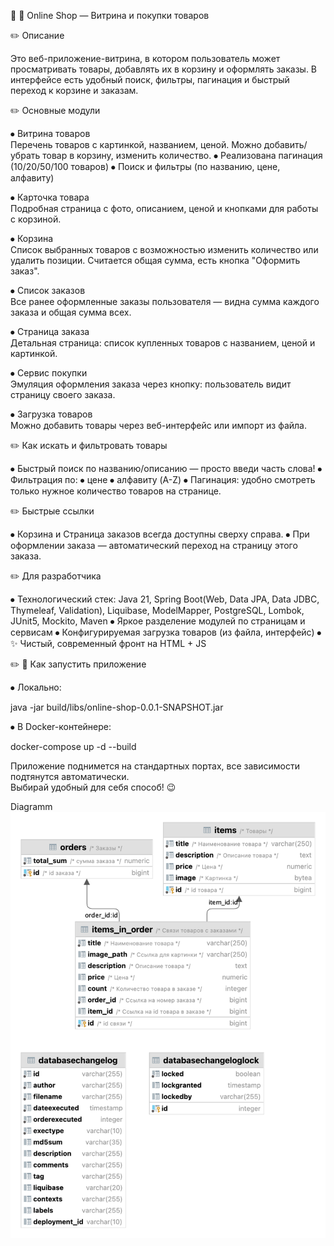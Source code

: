 📌 🛒 Online Shop — Витрина и покупки товаров

✏️ Описание

Это веб-приложение-витрина, в котором пользователь может просматривать товары, добавлять их в корзину и оформлять заказы. В интерфейсе есть удобный поиск, фильтры, пагинация и быстрый переход к корзине и заказам.

✏️ Основные модули

⦁ Витрина товаров  
Перечень товаров с картинкой, названием, ценой. Можно добавить/убрать товар в корзину, изменить количество.
⦁  Реализована пагинация (10/20/50/100 товаров)
⦁  Поиск и фильтры (по названию, цене, алфавиту)

⦁ Карточка товара  
Подробная страница с фото, описанием, ценой и кнопками для работы с корзиной.

⦁ Корзина  
Список выбранных товаров с возможностью изменить количество или удалить позиции. Считается общая сумма, есть кнопка "Оформить заказ".

⦁ Список заказов  
Все ранее оформленные заказы пользователя — видна сумма каждого заказа и общая сумма всех.

⦁ Страница заказа  
Детальная страница: список купленных товаров с названием, ценой и картинкой.

⦁ Сервис покупки  
Эмуляция оформления заказа через кнопку: пользователь видит страницу своего заказа.

⦁ Загрузка товаров  
Можно добавить товары через веб-интерфейс или импорт из файла.

✏️ Как искать и фильтровать товары

⦁ Быстрый поиск по названию/описанию — просто введи часть слова!
⦁ Фильтрация по:
⦁ цене
⦁ алфавиту (A-Z)
⦁ Пагинация: удобно смотреть только нужное количество товаров на странице.

✏️ Быстрые ссылки

⦁ Корзина и Страница заказов всегда доступны сверху справа.
⦁ При оформлении заказа — автоматический переход на страницу этого заказа.

✏️ Для разработчика

⦁ Технологический стек: Java 21, Spring Boot(Web, Data JPA, Data JDBC, Thymeleaf, Validation), Liquibase, ModelMapper, PostgreSQL, Lombok, JUnit5, Mockito, Maven
⦁ Яркое разделение модулей по страницам и сервисам
⦁ Конфигурируемая загрузка товаров (из файла, интерфейс)
⦁ ✨ Чистый, современный фронт на HTML + JS


✏️ 🚀 Как запустить приложение

⦁ Локально:

java -jar build/libs/online-shop-0.0.1-SNAPSHOT.jar


⦁ В Docker-контейнере:

docker-compose up -d --build


Приложение поднимется на стандартных портах, все зависимости подтянутся автоматически.  
Выбирай удобный для себя способ! 😉

Diagramm
![](https://github.com/mynameisSergey/online-shop/blob/v1/images/online-shop.png)